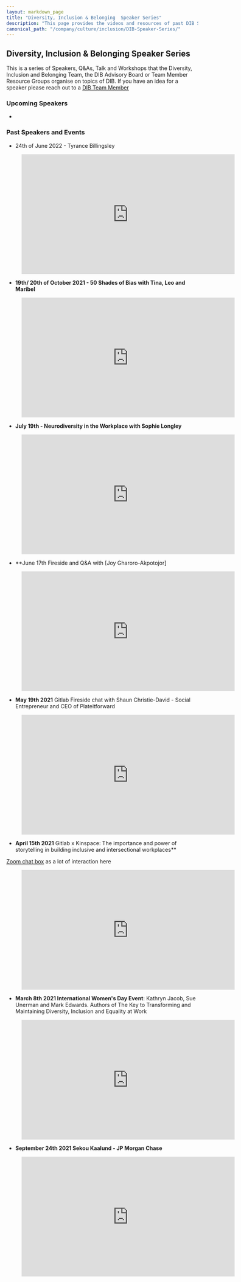 ```yaml
---
layout: markdown_page
title: "Diversity, Inclusion & Belonging  Speaker Series"
description: "This page provides the videos and resources of past DIB Speaker Series events and an active list of upcoming DIB Speaker Series talks"
canonical_path: "/company/culture/inclusion/DIB-Speaker-Series/"
---
```


## Diversity, Inclusion & Belonging Speaker Series 

This is a series of Speakers, Q&As, Talk and Workshops that the Diversity, Inclusion and Belonging Team, the DIB Advisory Board or Team Member Resource Groups organise on topics of DIB. If you have an idea for a speaker please reach out to a [DIB Team Member](https://about.gitlab.com/company/culture/inclusion/#diversity-inclusion-and-belonging-team)

### Upcoming Speakers 

- 

### Past Speakers and Events 

- 24th of June 2022 - Tyrance Billingsley 

<figure class="video_container">
  <iframe width="560" height="315" src="https://youtu.be/gjo4vAFzKqk" title="YouTube video player" frameborder="0" allow="accelerometer; autoplay; clipboard-write; encrypted-media; gyroscope; picture-in-picture" allowfullscreen></iframe>
</figure>


- **19th/ 20th of October 2021 - 50 Shades of Bias with Tina, Leo and Maribel**

<figure class="video_container">
  <iframe width="560" height="315" src="https://www.youtube.com/embed/4WCZqNVz-ck" title="YouTube video player" frameborder="0" allow="accelerometer; autoplay; clipboard-write; encrypted-media; gyroscope; picture-in-picture" allowfullscreen></iframe>
</figure>

- **July 19th - Neurodiversity in the Workplace with Sophie Longley** 

<figure class="video_container">
  <iframe width="560" height="315" src="https://www.youtube.com/embed/KJwIDoxQeSc" title="YouTube video player" frameborder="0" allow="accelerometer; autoplay; clipboard-write; encrypted-media; gyroscope; picture-in-picture" allowfullscreen></iframe>
</figure>


- **June 17th Fireside and Q&A with [Joy Gharoro-Akpotojor]

<figure class="video_container">
  <iframe width="560" height="315" src="https://www.youtube.com/embed/r2o2im4Gvog" title="YouTube video player" frameborder="0" allow="accelerometer; autoplay; clipboard-write; encrypted-media; gyroscope; picture-in-picture" allowfullscreen></iframe>
</figure>

- **May 19th 2021** Gitlab Fireside chat with Shaun Christie-David - Social Entrepreneur and CEO of Plateitforward

<figure class="video_container">
  <iframe width="560" height="315" src="https://www.youtube.com/embed/4xhj__1cyG8" title="YouTube video player" frameborder="0" allow="accelerometer; autoplay; clipboard-write; encrypted-media; gyroscope; picture-in-picture" allowfullscreen></iframe>
</figure>

- **April 15th 2021** Gitlab x Kinspace: The importance and power of storytelling in building inclusive and intersectional workplaces**

[Zoom chat box](https://docs.google.com/document/d/1HPDZn1xx2ilTiyU3vdk0bAQQHYud9FTToeRNefPA_MQ/edit) as a lot of interaction here

<figure class="video_container">
  <iframe width="560" height="315" src="https://www.youtube.com/embed/hTeyU-z7z_c" title="YouTube video player" frameborder="0" allow="accelerometer; autoplay; clipboard-write; encrypted-media; gyroscope; picture-in-picture" allowfullscreen></iframe>
</figure>


- **March 8th 2021 International Women's Day Event**: Kathryn Jacob, Sue Unerman and Mark Edwards. Authors of The Key to Transforming and Maintaining Diversity, Inclusion and Equality at Work

<figure class="video_container">
  <iframe width="560" height="315" src="https://www.youtube.com/embed/YNwpQITr8VM" title="YouTube video player" frameborder="0" allow="accelerometer; autoplay; clipboard-write; encrypted-media; gyroscope; picture-in-picture" allowfullscreen></iframe>
</figure>

- **September 24th 2021 Sekou Kaalund - JP Morgan Chase**

<figure class="video_container">
  <iframe width="560" height="315" src="https://www.youtube.com/embed/4n8vRfvVyGE" title="YouTube video player" frameborder="0" allow="accelerometer; autoplay; clipboard-write; encrypted-media; gyroscope; picture-in-picture" allowfullscreen></iframe>
</figure>
